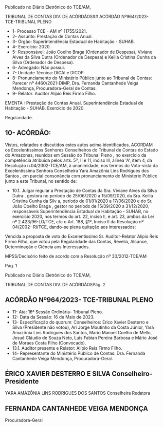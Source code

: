 Publicado  no  Diário  Eletrônico do TCE/AM,

TRIBUNAL DE CONTAS DIV. DE ACÓRDÃOS## ACÓRDÃO Nº964/2023- TCE-TRIBUNAL PLENO

- 1- Processo TCE - AM nº 11755/2021.
- 2- Assunto: Prestação de Contas Anual.
- 3- Órgão: Superintendência Estadual de Habitação - SUHAB.
- 4- Exercício: 2020.
- 5- Responsável: João  Coelho  Braga  (Ordenador  de  Despesa),  Viviane  Alves  da  Silva Dutra  (Ordenador  de  Despesa)  e  Keilla  Cristina  Cunha  da  Silva  (Ordenador  de Despesa).
- 6- Advogado: Não possui.
- 7- Unidade Técnica: DICAI e DICOP.
- 8- Pronunciamento  do  Ministério  Público  junto  ao  Tribunal  de  Contas: Parecer  nº 4460/2021-DIMP, Dra. Fernanda Cantanhede Veiga Mendonça, Procuradora-Geral de Contas.
- 9- Relator: Auditor Alípio Reis Firmo Filho.

EMENTA : Prestação de Contas Anual. Superintendência Estadual de Habitação - SUHAB. Exercício de 2020.

Regularidade.

## 10-  ACÓRDÃO:

Vistos, relatados e discutidos estes autos acima identificados, ACORDAM os Excelentíssimos Senhores Conselheiros do Tribunal de Contas do Estado do Amazonas, reunidos em Sessão do Tribunal Pleno , no exercício da competência atribuída pelos arts. 5º, II e 11, inciso III, alínea 'A', item 4, da Resolução n.04/2002-TCE/AM, à unanimidade, nos  termos  do  Voto-vista  da  Excelentíssima  Senhora  Conselheira  Yara  Amazônia  Lins Rodrigues  dos  Santos , em  parcial  consonância com  pronunciamento  do  Ministério Público junto a este Tribunal, no sentido de:

- 10.1. Julgar regular a Prestação de Contas da Sra. Viviane Alves da Silva Dutra , gestora no período de 25/06/2020 a 15/09/2020, da Sra. Keilla Cristina Cunha da Silv a, período de 01/01/2020 a 17/06/2020 e do Sr. João Coelho Braga ,  gestor  no  período  de  15/09/2020  a  31/12/2020, responsáveis  Superintendência  Estadual  de  Habitação  -  SUHAB,  no exercício 2020, nos termos do art. 22, inciso II, e art. 23, ambos da Lei nº  2.423/96-LO/TCE,  c/c  o  Art.  188,  §1º,  Inciso  II  da  Resolução  nº 04/2002- RI/TCE, dando-se plena quitação aos interessados;

Vencida a proposta de voto do Excelentíssimo Sr. Auditor-Relator Alípio Reis Firmo Filho, que votou pela Regularidade das Contas, Revelia, Alcance, Determinação e Ciência aos Interessados.

MPSS/Decisório feito de acordo com a Resolução nº 30/2012-TCE/AM

Pág. 1

Publicado  no  Diário  Eletrônico do TCE/AM,

TRIBUNAL DE CONTAS DIV. DE ACÓRDÃOSPág. 2

## ACÓRDÃO Nº964/2023- TCE-TRIBUNAL PLENO

- 11-  Ata: 16ª Sessão Ordinária- Tribunal Pleno.
- 12-  Data da Sessão: 16 de Maio de 2023.
- 13-  Especificação do quorum: Conselheiros: Érico Xavier Desterro e Silva (Presidente não votou), Ari Jorge Moutinho da Costa Júnior, Yara Amazônia Lins Rodrigues dos Santos,  Mario  Manoel  Coelho  de  Mello,  Josué  Cláudio  de  Souza  Neto,  Luis  Fabian Pereira Barbosa e Mário José de Moraes Costa Filho (Convocado).
- 13.1. Auditor presente e Relator: Alípio Reis Firmo Filho.
- 14-  Representante do Ministério Público de Contas: Dra. Fernanda Cantanhede Veiga Mendonça, Procuradora-Geral.

## ÉRICO XAVIER DESTERRO E SILVA Conselheiro-Presidente

YARA AMAZÔNIA LINS RODRIGUES DOS SANTOS Conselheira Redatora

## FERNANDA CANTANHEDE VEIGA MENDONÇA

Procuradora-Geral